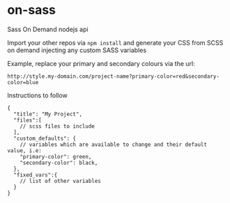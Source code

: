 # on-sass

Sass On Demand nodejs api

Import your other repos via `npm install` and generate your CSS from SCSS on demand injecting any custom SASS variables

Example, replace your primary and secondary colours via the url: 
```
http://style.my-domain.com/project-name?primary-color=red&secondary-color=blue
```

Instructions to follow


```
{
  "title": "My Project",
  "files":[
    // scss files to include
  ],
  "custom_defaults": {
    // variables which are available to change and their default value, i.e:
    "primary-color": green,
    "secondary-color": black,
  },
  "fixed_vars":{
    // list of other variables 
  }
}
```
